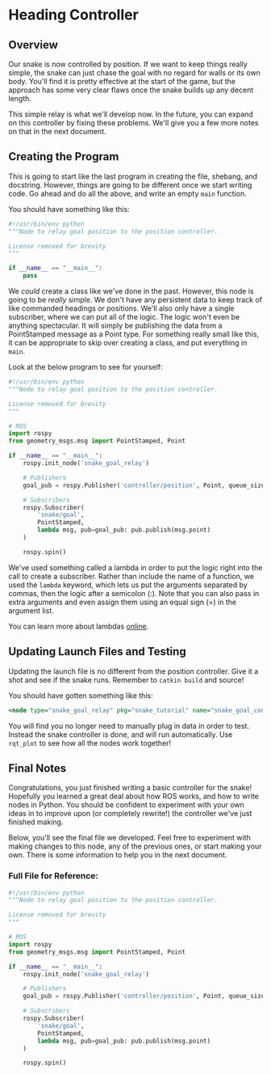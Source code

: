 # Heading Controller
## Overview
Our snake is now controlled by position. If we want to keep things really
simple, the snake can just chase the goal with no regard for walls or its own
body. You'll find it is pretty effective at the start of the game, but the
approach has some very clear flaws once the snake builds up any decent length.

This simple relay is what we'll develop now. In the future, you can expand on
this controller by fixing these problems. We'll give you a few more notes on
that in the next document.

## Creating the Program
This is going to start like the last program in creating the file, shebang, and
docstring. However, things are going to be different once we start writing
code. Go ahead and do all the above, and write an empty `main` function.

You should have something like this:
```python
#!/usr/bin/env python
"""Node to relay goal position to the position controller.

License removed for brevity
"""

if __name__ == "__main__":
    pass
```

We _could_ create a class like we've done in the past. However, this node is
going to be _really_ simple. We don't have any persistent data to keep track of
like commanded headings or positions. We'll also only have a single subscriber,
where we can put all of the logic. The logic won't even be anything spectacular.
It will simply be publishing the data from a PointStamped message as a Point
type. For something really small like this, it can be appropriate to skip over
creating a class, and put everything in `main`.

Look at the below program to see for yourself:
```python
#!/usr/bin/env python
"""Node to relay goal position to the position controller.

License removed for brevity
"""

# ROS
import rospy
from geometry_msgs.msg import PointStamped, Point

if __name__ == "__main__":
    rospy.init_node('snake_goal_relay')

    # Publishers
    goal_pub = rospy.Publisher('controller/position', Point, queue_size=1)

    # Subscribers
    rospy.Subscriber(
        'snake/goal',
        PointStamped,
        lambda msg, pub=goal_pub: pub.publish(msg.point)
    )

    rospy.spin()
```

We've used something called a lambda in order to put the logic right into the
call to create a subscriber. Rather than include the name of a function, we used
the `lambda` keyword, which lets us put the arguments separated by commas, then
the logic after a semicolon (:). Note that you can also pass in extra arguments
and even assign them using an equal sign (=) in the argument list.

You can learn more about lambdas [online](https://www.w3schools.com/python/python_lambda.asp).

## Updating Launch Files and Testing
Updating the launch file is no different from the position controller. Give it a
shot and see if the snake runs. Remember to `catkin build` and source!

You should have gotten something like this:
```xml
<node type="snake_goal_relay" pkg="snake_tutorial" name="snake_goal_controller"/>
```

You will find you no longer need to manually plug in data in order to test.
Instead the snake controller is done, and will run automatically. Use `rqt_plot`
to see how all the nodes work together!

## Final Notes
Congratulations, you just finished writing a basic controller for the snake!
Hopefully you learned a great deal about how ROS works, and how to write nodes
in Python. You should be confident to experiment with your own ideas in to
improve upon (or completely rewrite!) the controller we've just finished making.

Below, you'll see the final file we developed. Feel free to experiment with
making changes to this node, any of the previous ones, or start making your own.
There is some information to help you in the next document.

### Full File for Reference:
```python
#!/usr/bin/env python
"""Node to relay goal position to the position controller.

License removed for brevity
"""

# ROS
import rospy
from geometry_msgs.msg import PointStamped, Point

if __name__ == "__main__":
    rospy.init_node('snake_goal_relay')

    # Publishers
    goal_pub = rospy.Publisher('controller/position', Point, queue_size=1)

    # Subscribers
    rospy.Subscriber(
        'snake/goal',
        PointStamped,
        lambda msg, pub=goal_pub: pub.publish(msg.point)
    )

    rospy.spin()
```
